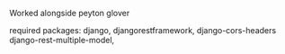 Worked alongside peyton glover

required packages: 
    django,
    djangorestframework,
    django-cors-headers
    django-rest-multiple-model,